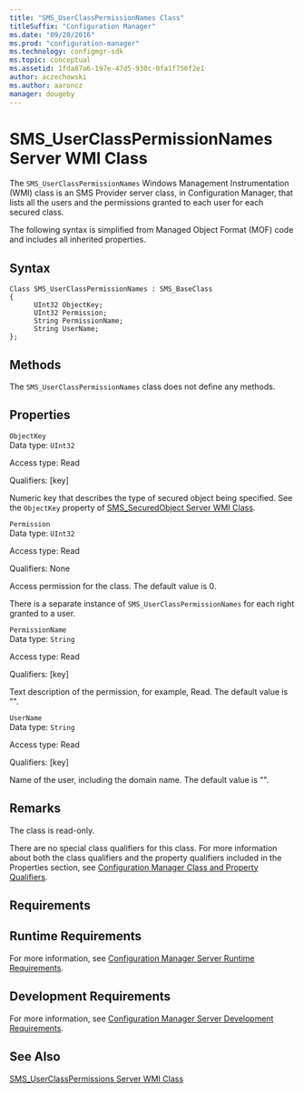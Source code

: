 ```yaml
---
title: "SMS_UserClassPermissionNames Class"
titleSuffix: "Configuration Manager"
ms.date: "09/20/2016"
ms.prod: "configuration-manager"
ms.technology: configmgr-sdk
ms.topic: conceptual
ms.assetid: 1fda87a6-197e-47d5-930c-0fa1f756f2e1
author: aczechowski
ms.author: aaroncz
manager: dougeby
---
```

# SMS_UserClassPermissionNames Server WMI Class
The `SMS_UserClassPermissionNames` Windows Management Instrumentation (WMI) class is an SMS Provider server class, in Configuration Manager, that lists all the users and the permissions granted to each user for each secured class.  

 The following syntax is simplified from Managed Object Format (MOF) code and includes all inherited properties.  

## Syntax  

```  
Class SMS_UserClassPermissionNames : SMS_BaseClass  
{  
      UInt32 ObjectKey;  
      UInt32 Permission;  
      String PermissionName;  
      String UserName;  
};  
```  

## Methods  
 The `SMS_UserClassPermissionNames` class does not define any methods.  

## Properties  
 `ObjectKey`  
 Data type: `UInt32`  

 Access type: Read  

 Qualifiers: [key]  

 Numeric key that describes the type of secured object being specified. See the `ObjectKey` property of [SMS_SecuredObject Server WMI Class](../../../develop/reference/misc/sms_securedobject-server-wmi-class.md).  

 `Permission`  
 Data type: `UInt32`  

 Access type: Read  

 Qualifiers: None  

 Access permission for the class. The default value is 0.  

 There is a separate instance of `SMS_UserClassPermissionNames` for each right granted to a user.  

 `PermissionName`  
 Data type: `String`  

 Access type: Read  

 Qualifiers: [key]  

 Text description of the permission, for example, Read. The default value is "".  

 `UserName`  
 Data type: `String`  

 Access type: Read  

 Qualifiers: [key]  

 Name of the user, including the domain name. The default value is "".  

## Remarks  
 The class is read-only.  

 There are no special class qualifiers for this class. For more information about both the class qualifiers and the property qualifiers included in the Properties section, see [Configuration Manager Class and Property Qualifiers](../../../develop/reference/misc/class-and-property-qualifiers.md).  

## Requirements  

## Runtime Requirements  
 For more information, see [Configuration Manager Server Runtime Requirements](../../../develop/core/reqs/server-runtime-requirements.md).  

## Development Requirements  
 For more information, see [Configuration Manager Server Development Requirements](../../../develop/core/reqs/server-development-requirements.md).  

## See Also  
 [SMS_UserClassPermissions Server WMI Class](../../../develop/reference/misc/sms_userclasspermissions-server-wmi-class.md)
